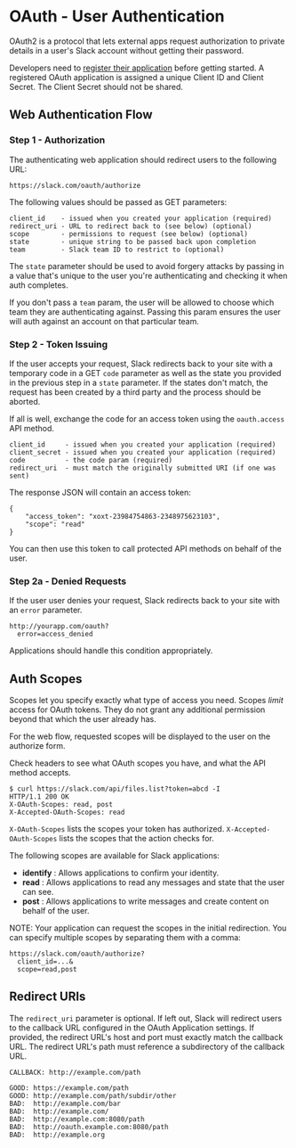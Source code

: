 # OAuth - User Authentication

OAuth2 is a protocol that lets external apps request authorization to private details
in a user's Slack account without getting their password.

Developers need to [register their application](/applications) before getting started. A registered OAuth 
application is assigned a unique Client ID and Client Secret. The Client Secret should not be shared.


## Web Authentication Flow

### Step 1 - Authorization

The authenticating web application should redirect users to the following URL:

    https://slack.com/oauth/authorize

The following values should be passed as GET parameters:

    client_id    - issued when you created your application (required)
    redirect_uri - URL to redirect back to (see below) (optional)
    scope        - permissions to request (see below) (optional)
    state        - unique string to be passed back upon completion
    team         - Slack team ID to restrict to (optional)

The `state` parameter should be used to avoid forgery attacks by passing in a value that's unique
to the user you're authenticating and checking it when auth completes.

If you don't pass a `team` param, the user will be allowed to choose which team they are 
authenticating against. Passing this param ensures the user will auth against an account on that
particular team.


### Step 2 - Token Issuing

If the user accepts your request, Slack redirects back to your site with a temporary code in a GET 
`code` parameter as well as the state you provided in the previous step in a `state` parameter.
If the states don't match, the request has been created by a third party and the process should be
aborted.

If all is well, exchange the code for an access token using the `oauth.access` API method.

    client_id     - issued when you created your application (required)
    client_secret - issued when you created your application (required)
    code          - the code param (required)
    redirect_uri  - must match the originally submitted URI (if one was sent)

The response JSON will contain an access token:

	{
		"access_token": "xoxt-23984754863-2348975623103",
		"scope": "read"
	}

You can then use this token to call protected API methods on behalf of the user.


### Step 2a - Denied Requests

If the user user denies your request, Slack redirects back to your site with an `error` parameter.

    http://yourapp.com/oauth?
      error=access_denied

Applications should handle this condition appropriately.


## Auth Scopes

Scopes let you specify exactly what type of access you need. Scopes _limit_ access for 
OAuth tokens. They do not grant any additional permission beyond that which the user already has.

For the web flow, requested scopes will be displayed to the user on the authorize form.

Check headers to see what OAuth scopes you have, and what the API method accepts.

    $ curl https://slack.com/api/files.list?token=abcd -I
    HTTP/1.1 200 OK
    X-OAuth-Scopes: read, post
    X-Accepted-OAuth-Scopes: read

`X-OAuth-Scopes` lists the scopes your token has authorized.
`X-Accepted-OAuth-Scopes` lists the scopes that the action checks for.

The following scopes are available for Slack applications:

* __identify__ : Allows applications to confirm your identity.
* __read__ : Allows applications to read any messages and state that the user can see.
* __post__ : Allows applications to write messages and create content on behalf of the user.

NOTE: Your application can request the scopes in the initial redirection.
You can specify multiple scopes by separating them with a comma:

    https://slack.com/oauth/authorize?
      client_id=...&
      scope=read,post


## Redirect URIs

The `redirect_uri` parameter is optional. If left out, Slack will redirect users to the callback URL 
configured in the OAuth Application settings. If provided, the redirect URL's host and port must exactly 
match the callback URL. The redirect URL's path must reference a subdirectory of the callback URL.

    CALLBACK: http://example.com/path
    
    GOOD: https://example.com/path
    GOOD: http://example.com/path/subdir/other
    BAD:  http://example.com/bar
    BAD:  http://example.com/
    BAD:  http://example.com:8080/path
    BAD:  http://oauth.example.com:8080/path
    BAD:  http://example.org

